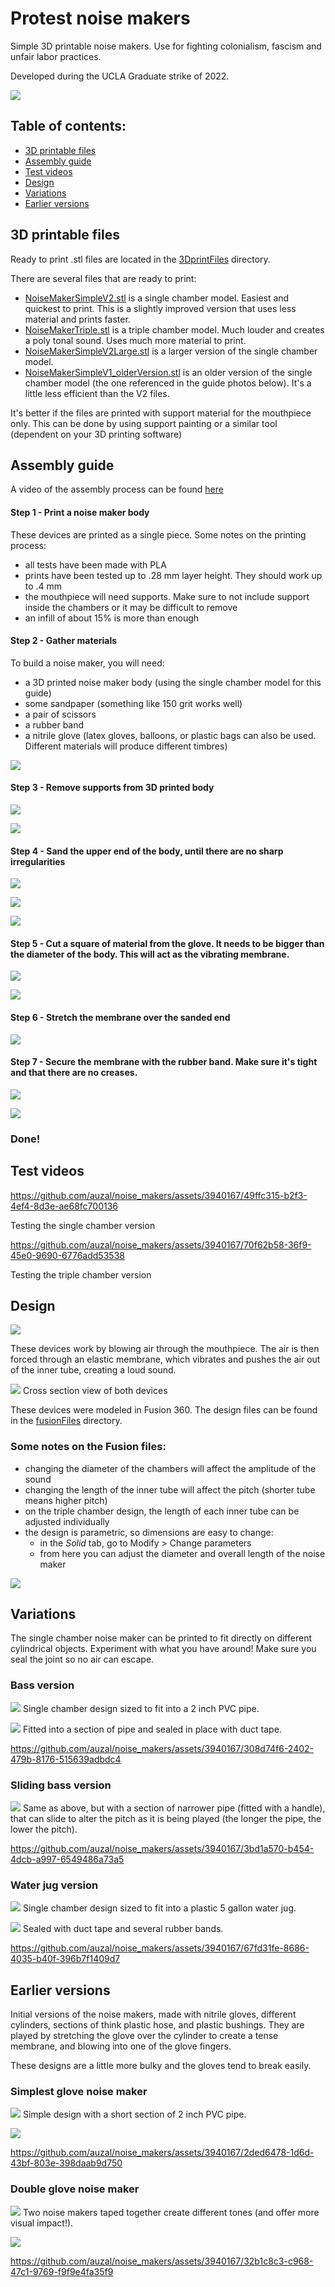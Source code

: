 # Protest noise makers

Simple 3D printable noise makers. Use for fighting colonialism, fascism and unfair labor practices. 

Developed during the UCLA Graduate strike of 2022.

![](/guidePhotos/NOISE_-12.jpg)

## Table of contents:

- [3D printable files](#3d-printable-files)
- [Assembly guide](#assembly-guide)
- [Test videos](#test-videos)
- [Design](#design)
- [Variations](#variations)
- [Earlier versions](#earlier-versions) 

## 3D printable files

Ready to print .stl files are located in the [3DprintFiles](3DprintFiles) directory. 

There are several files that are ready to print: 
- [NoiseMakerSimpleV2.stl](3DprintFiles/NoiseMakerSimpleV2.stl) is a single chamber model. Easiest and quickest to print. This is a slightly improved version that uses less material and prints faster.
- [NoiseMakerTriple.stl](3DprintFiles/NoiseMakerTriple.stl) is a triple chamber model. Much louder and creates a poly tonal sound. Uses much more material to print. 
- [NoiseMakerSimpleV2Large.stl](3DprintFiles/NoiseMakerSimpleV2Large.stl) is a larger version of  the single chamber model. 
- [NoiseMakerSimpleV1_olderVersion.stl](3DprintFiles/NoiseMakerSimpleV1_olderVersion.stl) is an older version of the single chamber model (the one referenced in the guide photos below). It's a little less efficient than the V2 files. 

It's better if the files are printed with support material for the mouthpiece only. This can be done by using support painting or a similar tool (dependent on your 3D printing software)


## Assembly guide

A video of the assembly process can be found [here](https://youtu.be/jMzxnDv2O78)

#### Step 1 - Print a noise maker body
These devices are printed as a single piece. 
Some notes on the printing process:
- all tests have been made with PLA
- prints have been tested up to .28 mm layer height. They should work up to .4 mm
- the mouthpiece will need supports. Make sure to not include support inside the chambers or it may be difficult to remove
- an infill of about 15% is more than enough

#### Step 2 - Gather materials
To build a noise maker, you will need:
- a 3D printed noise maker body (using the single chamber model for this guide)
- some sandpaper (something like 150 grit works well)
- a pair of scissors
- a rubber band
- a nitrile glove (latex gloves, balloons, or plastic bags can also be used. Different materials will produce different timbres) 

![](/guidePhotos/NOISE_-01.jpg)

#### Step 3 - Remove supports from 3D printed body
 
![](/guidePhotos/NOISE_-02.jpg)

![](/guidePhotos/NOISE_-03.jpg)

#### Step 4 - Sand the upper end of the body, until there are no sharp irregularities

![](/guidePhotos/NOISE_-04.jpg)

![](/guidePhotos/NOISE_-05.jpg)

![](/guidePhotos/NOISE_-06.jpg)

#### Step 5 -  Cut a square of material from the glove. It needs to be bigger than the diameter of the body. This will act as the vibrating membrane.

![](/guidePhotos/NOISE_-07.jpg)

![](/guidePhotos/NOISE_-08.jpg)

#### Step 6 - Stretch the membrane over the sanded end

![](/guidePhotos/NOISE_-09.jpg)

#### Step 7 - Secure the membrane with the rubber band. Make sure it's tight and that there are no creases.

![](/guidePhotos/NOISE_-10.jpg)

![](/guidePhotos/NOISE_-11.jpg)

### Done!

## Test videos

https://github.com/auzal/noise_makers/assets/3940167/49ffc315-b2f3-4ef4-8d3e-ae68fc700136

Testing the single chamber version

https://github.com/auzal/noise_makers/assets/3940167/70f62b58-36f9-45e0-9690-6776add53538

Testing the triple chamber version

## Design

![](/guidePhotos/noise-makers.png)

These devices work by blowing air through the mouthpiece. The air is then forced through an elastic membrane, which vibrates and pushes the air out of the inner tube, creating a loud sound. 

![](/guidePhotos/cross_section.png)
Cross section view of both devices

These devices were modeled in Fusion 360. The design files can be found in the [fusionFiles](fusionFiles) directory. 

### Some notes on the Fusion files:
- changing the diameter of the chambers will affect the amplitude of the sound
- changing the length of the inner tube will affect the pitch (shorter tube means higher pitch)
- on the triple chamber design, the length of each inner tube can be adjusted individually
- the design is parametric, so dimensions are easy to change:
    - in the *Solid* tab, go to Modify > Change parameters 
    - from here you can adjust the diameter and overall length of the noise maker

![](/guidePhotos/noise-makers-params.gif)

## Variations

The single chamber noise maker can be printed to fit directly on different cylindrical objects. Experiment with what you have around! Make sure you seal the joint so no air can escape.

### Bass version

![](/guidePhotos/NOISE_-21.jpg)
Single chamber design sized to fit into a 2 inch PVC pipe.

![](/guidePhotos/NOISE_-20.jpg)
Fitted into a section of pipe and sealed in place with duct tape.

https://github.com/auzal/noise_makers/assets/3940167/308d74f6-2402-479b-8176-515639adbdc4

### Sliding bass version

![](/guidePhotos/NOISE_-19.jpg)
Same as above, but with a section of narrower pipe (fitted with a handle), that can slide to alter the pitch as it is being played (the longer the pipe, the lower the pitch).

https://github.com/auzal/noise_makers/assets/3940167/3bd1a570-b454-4dcb-a997-6549486a73a5

### Water jug version

![](/guidePhotos/NOISE_-18.jpg)
Single chamber design sized to fit into a plastic 5 gallon water jug. 

![](/guidePhotos/NOISE_-22.jpg)
Sealed with duct tape and several rubber bands.

https://github.com/auzal/noise_makers/assets/3940167/67fd31fe-8686-4035-b40f-396b7f1409d7

## Earlier versions

Initial versions of the noise makers, made with nitrile gloves, different cylinders, sections of think plastic hose, and plastic bushings. They are played by stretching the glove over the cylinder to create a tense membrane, and blowing into one of the glove fingers. 

These designs are a little more bulky and the gloves tend to break easily. 

### Simplest glove noise maker
![](/guidePhotos/NOISE_-14.jpg)
Simple design with a short section of 2 inch PVC pipe. 

![](/guidePhotos/NOISE_-16.jpg)

https://github.com/auzal/noise_makers/assets/3940167/2ded6478-1d6d-43bf-803e-398daab9d750

### Double glove noise maker

![](/guidePhotos/NOISE_-15.jpg)
Two noise makers taped together create different tones (and offer more visual impact!).

![](/guidePhotos/NOISE_-17.jpg)

https://github.com/auzal/noise_makers/assets/3940167/32b1c8c3-c968-47c1-9769-f9f9e4fa35f9

